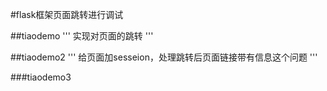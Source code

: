 #flask框架页面跳转进行调试

##tiaodemo
'''
实现对页面的跳转
'''

##tiaodemo2
'''
给页面加sesseion，处理跳转后页面链接带有信息这个问题
'''

###tiaodemo3
